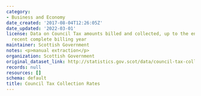 ```yaml
---
category:
- Business and Economy
date_created: '2017-08-04T12:26:05Z'
date_updated: '2022-03-01'
license: Data on Council Tax amounts billed and collected, up to the end of the most
  recent complete billing year
maintainer: Scottish Government
notes: <p>manual extraction</p>
organization: Scottish Government
original_dataset_link: http://statistics.gov.scot/data/council-tax-collection-rates
records: null
resources: []
schema: default
title: Council Tax Collection Rates
---
```

